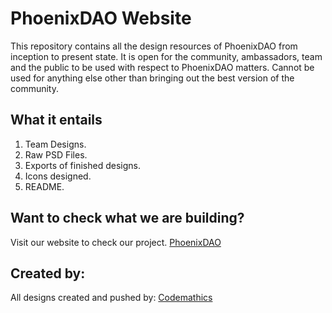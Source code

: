 # PhoenixDAO Website

This repository contains all the design resources of PhoenixDAO from inception to present state. It is open for the community, ambassadors, team and the public to be used with respect to PhoenixDAO matters. Cannot be used for anything else other than bringing out the best version of the community.

## What it entails

1. Team Designs.
2. Raw PSD Files.
3. Exports of finished designs.
4. Icons designed.
5. README.

## Want to check what we are building?

Visit our website to check our project.
[PhoenixDAO](https://phoenixdao.io)

## Created by:

All designs created and pushed by:
[Codemathics](https://twitter.com/codemathics)